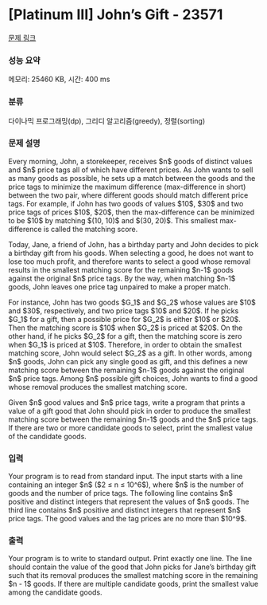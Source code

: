 # [Platinum III] John’s Gift - 23571 

[문제 링크](https://www.acmicpc.net/problem/23571) 

### 성능 요약

메모리: 25460 KB, 시간: 400 ms

### 분류

다이나믹 프로그래밍(dp), 그리디 알고리즘(greedy), 정렬(sorting)

### 문제 설명

<p>Every morning, John, a storekeeper, receives $n$ goods of distinct values and $n$ price tags all of which have different prices. As John wants to sell as many goods as possible, he sets up a match between the goods and the price tags to minimize the maximum difference (max-difference in short) between the two pair, where different goods should match different price tags. For example, if John has two goods of values $10$, $30$ and two price tags of prices $10$, $20$, then the max-difference can be minimized to be $10$ by matching $(10, 10)$ and $(30, 20)$. This smallest max-difference is called the matching score.</p>

<p>Today, Jane, a friend of John, has a birthday party and John decides to pick a birthday gift from his goods. When selecting a good, he does not want to lose too much profit, and therefore wants to select a good whose removal results in the smallest matching score for the remaining $n-1$ goods against the original $n$ price tags. By the way, when matching $n-1$ goods, John leaves one price tag unpaired to make a proper match.</p>

<p>For instance, John has two goods $G_1$ and $G_2$ whose values are $10$ and $30$, respectively, and two price tags $10$ and $20$. If he picks $G_1$ for a gift, then a possible price for $G_2$ is either $10$ or $20$. Then the matching score is $10$ when $G_2$ is priced at $20$. On the other hand, if he picks $G_2$ for a gift, then the matching score is zero when $G_1$ is priced at $10$. Therefore, in order to obtain the smallest matching score, John would select $G_2$ as a gift. In other words, among $n$ goods, John can pick any single good as gift, and this defines a new matching score between the remaining $n-1$ goods against the original $n$ price tags. Among $n$ possible gift choices, John wants to find a good whose removal produces the smallest matching score.</p>

<p>Given $n$ good values and $n$ price tags, write a program that prints a value of a gift good that John should pick in order to produce the smallest matching score between the remaining $n-1$ goods and the $n$ price tags. If there are two or more candidate goods to select, print the smallest value of the candidate goods.</p>

### 입력 

 <p>Your program is to read from standard input. The input starts with a line containing an integer $n$ ($2 ≤ n ≤ 10^6$), where $n$ is the number of goods and the number of price tags. The following line contains $n$ positive and distinct integers that represent the values of $n$ goods. The third line contains $n$ positive and distinct integers that represent $n$ price tags. The good values and the tag prices are no more than $10^9$.</p>

### 출력 

 <p>Your program is to write to standard output. Print exactly one line. The line should contain the value of the good that John picks for Jane’s birthday gift such that its removal produces the smallest matching score in the remaining $n - 1$ goods. If there are multiple candidate goods, print the smallest value among the candidate goods.</p>

